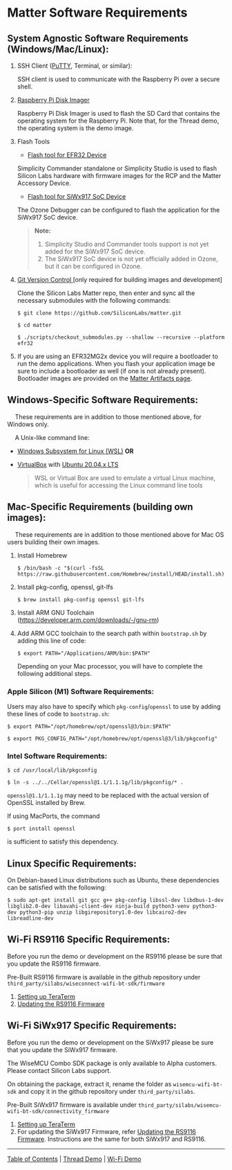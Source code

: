 # Matter Software Requirements

## **System Agnostic Software Requirements (Windows/Mac/Linux):**

1. SSH Client ([PuTTY](https://www.putty.org/), Terminal, or similar):
    
    SSH client is used to communicate with the Raspberry Pi over a secure
    shell.

2. [Raspberry Pi Disk Imager](https://www.raspberrypi.com/software/)
    
    Raspberry Pi Disk Imager is used to flash the SD Card that contains the
    operating system for the Raspberry Pi. Note that, for the Thread demo, the
    operating system is the demo image.

3. Flash Tools

    - [Flash tool for EFR32 Device](../general/FLASH_SILABS_DEVICE.md)

    Simplicity Commander standalone or Simplicity Studio is used to flash
    Silicon Labs hardware with firmware images for the RCP and the Matter
    Accessory Device.

    - [Flash tool for SiWx917 SoC Device](../general/FLASH_SILABS_SiWx917_SOC_DEVICE.md)

    The Ozone Debugger can be configured to flash the application for the SiWx917 SoC device.
	
    > **Note:** 
    >    1. Simplicity Studio and Commander tools support is not yet added for the SiWx917 SoC device.
    >    2. The SiWx917 SoC device is not yet officially added in Ozone, but it can be configured in Ozone.

4. [Git Version Control ](https://git-scm.com/downloads)[only required for
   building images and development]

    Clone the Silicon Labs Matter repo, then enter and sync all the necessary
    submodules with the following commands:

    ```shell
    $ git clone https://github.com/SiliconLabs/matter.git
    ```

    ```shell
    $ cd matter
    ```

    ```shell
    $ ./scripts/checkout_submodules.py --shallow --recursive --platform efr32
    ```

5. If you are using an EFR32MG2x device you will require a bootloader to run the
   demo applications. When you flash your application image be sure to include a
   bootloader as well (if one is not already present). Bootloader images are
   provided on the [Matter Artifacts page](../general/ARTIFACTS.md).


## **Windows-Specific Software Requirements:**

&emsp; These requirements are in addition to those mentioned above, for Windows
only.

&emsp; A Unix-like command line:

-   [Windows Subsystem for Linux (WSL)](https://docs.microsoft.com/en-us/windows/wsl/about)
    **OR**
-   [VirtualBox](https://www.virtualbox.org/) with
    [Ubuntu 20.04.x LTS](https://ubuntu.com/download/desktop)

    > WSL or Virtual Box are used to emulate a virtual Linux machine, which is
    > useful for accessing the Linux command line tools

## **Mac-Specific Requirements (building own images):**

&emsp; These requirements are in addition to those mentioned above for Mac OS
users building their own images.

1. Install Homebrew

    ```shell
    $ /bin/bash -c "$(curl -fsSL https://raw.githubusercontent.com/Homebrew/install/HEAD/install.sh)"
    ```

2. Install pkg-config, openssl, git-lfs

    ```shell
    $ brew install pkg-config openssl git-lfs
    ```

3. Install ARM GNU Toolchain (https://developer.arm.com/downloads/-/gnu-rm)
4. Add ARM GCC toolchain to the search path within `bootstrap.sh` by adding this
   line of code:

    ```shell
    $ export PATH="/Applications/ARM/bin:$PATH"
    ```
    
    Depending on your Mac processor, you will have to complete the following additional steps.

### **Apple Silicon (M1) Software Requirements:**

Users may also have to specify which `pkg-config`/`openssl` to use by adding
these lines of code to `bootstrap.sh`:

```shell
$ export PATH="/opt/homebrew/opt/openssl@3/bin:$PATH"
```

```shell
$ export PKG_CONFIG_PATH="/opt/homebrew/opt/openssl@3/lib/pkgconfig"
```

### **Intel Software Requirements:**

```shell
$ cd /usr/local/lib/pkgconfig
```

```shell
$ ln -s ../../Cellar/openssl@1.1/1.1.1g/lib/pkgconfig/* .
```

`openssl@1.1/1.1.1g` may need to be replaced with the actual version of OpenSSL
installed by Brew.

If using MacPorts, the command 

```shell
$ port install openssl
```

is sufficient to satisfy this
dependency.

## **Linux Specific Requirements:**

On Debian-based Linux distributions such as Ubuntu, these dependencies can be
satisfied with the following:

```shell
$ sudo apt-get install git gcc g++ pkg-config libssl-dev libdbus-1-dev libglib2.0-dev libavahi-client-dev ninja-build python3-venv python3-dev python3-pip unzip libgirepository1.0-dev libcairo2-dev libreadline-dev
```

## **Wi-Fi RS9116 Specific Requirements:**

Before you run the demo or development on the RS9116 please be sure that you
update the RS9116 firmware.

Pre-Built RS9116 firmware is available in the github repository under `third_party/silabs/wiseconnect-wifi-bt-sdk/firmware`

1. [Setting up TeraTerm](https://docs.silabs.com/rs9116/wiseconnect/2.0/tera-term-setup)
2. [Updating the RS9116 Firmware](https://docs.silabs.com/rs9116/wiseconnect/2.0/update-evk-firmware)


## **Wi-Fi SiWx917 Specific Requirements:**

Before you run the demo or development on the SiWx917 please be sure that you
update the SiWx917 firmware.

The WiseMCU Combo SDK package is only available to Alpha customers. Please contact Silicon Labs support.

On obtaining the package, extract it, rename the folder as `wisemcu-wifi-bt-sdk` and copy it in the github repository under `third_party/silabs`.

Pre-Built SiWx917 firmware is available under `third_party/silabs/wisemcu-wifi-bt-sdk/connectivity_firmware`

1. [Setting up TeraTerm](https://docs.silabs.com/SiWx917/wiseconnect/2.0/tera-term-setup)
2. For updating the SiWx917 Firmware, refer [Updating the RS9116 Firmware](https://docs.silabs.com/rs9116/wiseconnect/2.0/update-evk-firmware). Instructions are the same for both SiWx917 and RS9116.



---

[Table of Contents](../README.md) | [Thread Demo](../thread/DEMO_OVERVIEW.md) |
[Wi-Fi Demo](../wifi/DEMO_OVERVIEW.md)
